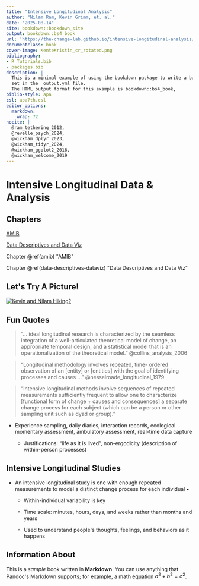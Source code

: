 ```yaml
---
title: "Intensive Longitudinal Analysis"
author: "Nilam Ram, Kevin Grimm, et. al."
date: "2025-08-14"
site: bookdown::bookdown_site
output: bookdown::bs4_book
url: 'https://the-change-lab.github.io/intensive-longitudinal-analysis/'
documentclass: book
cover-image: KenteKristin_cr_rotated.png
bibliography:
- R_Tutorials.bib
- packages.bib
description: |
  This is a minimal example of using the bookdown package to write a book.
  set in the _output.yml file.
  The HTML output format for this example is bookdown::bs4_book,
biblio-style: apa
csl: apa7th.csl
editor_options: 
  markdown: 
    wrap: 72
nocite: |
  @ram_tethering_2012,
  @revelle_psych_2024,
  @wickham_dplyr_2023,
  @wickham_tidyr_2024,
  @wickham_ggplot2_2016,
  @wickham_welcome_2019
---
```


# Intensive Longitudinal Data & Analysis

## Chapters

[AMIB](#amib)

[Data Descriptives and Data Viz](#data-descriptives-dataviz)

Chapter \@ref(amib) "AMIB"

Chapter \@ref(data-descriptives-dataviz) "Data Descriptives and Data
Viz"

## Let's Try A Picture!

[![Kevin and Nilam
Hiking?](Kevin_Nilam.png)](https://www.youtube.com/watch?v=dQw4w9WgXcQ)

## Fun Quotes

> “... ideal longitudinal research is characterized by the seamless
> integration of a well-articulated theoretical model of change, an
> appropriate temporal design, and a statistical model that is an
> operationalization of the theoretical model.”
> @collins_analysis_2006

> “Longitudinal methodology involves repeated, time- ordered observation
> of an [entity] or [entities] with the goal of identifying processes
> and causes ...” @nesselroade_longitudinal_1979

> “Intensive longitudinal methods involve sequences of repeated
> measurements sufficiently frequent to allow one to characterize
> [functional form of change + causes and consequences] a separate
> change process for each subject (which can be a person or other
> sampling unit such as dyad or group).”

-   Experience sampling, daily diaries, interaction records, ecological
    momentary assessment, ambulatory assessment, real-time data capture

    -   Justifications: “life as it is lived”, non-ergodicity
        (description of within-person processes)

## Intensive Longitudinal Studies

-   An intensive longitudinal study is one with enough repeated
    measurements to model a distinct change process for each individual
    •

    -   Within-individual variability is key

    -   Time scale: minutes, hours, days, and weeks rather than months
        and years

    -   Used to understand people's thoughts, feelings, and behaviors as
        it happens

## Information About

This is a *sample* book written in **Markdown**. You can use anything
that Pandoc's Markdown supports; for example, a math equation
$a^2 + b^2 = c^2$.

